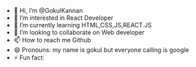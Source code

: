 - 👋 Hi, I’m @GokulKannan
- 👀 I’m interested in React Developer
- 🌱 I’m currently learning HTML,CSS,JS,REACT.JS
- 💞️ I’m looking to collaborate on Web developer
- 📫 How to reach me Github
- 😄 Pronouns: my name is gokul but everyone calling is google
- ⚡ Fun fact: 

<!---
GokulKannan122/GokulKannan122 is a ✨ special ✨ repository because its `README.md` (this file) appears on your GitHub profile.
You can click the Preview link to take a look at your changes.
--->
